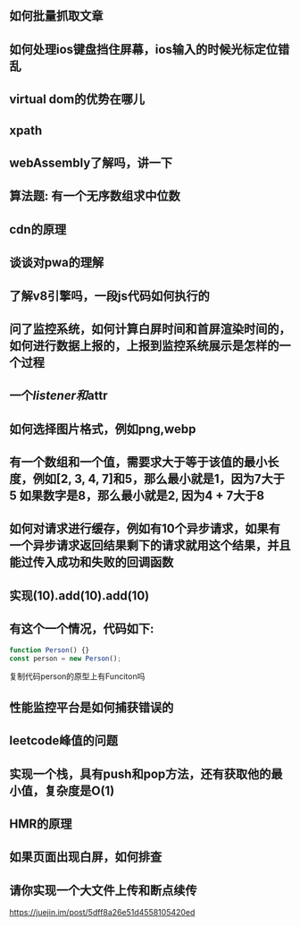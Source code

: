 ## 如何批量抓取文章

## 如何处理ios键盘挡住屏幕，ios输入的时候光标定位错乱

## virtual dom的优势在哪儿

## xpath

## webAssembly了解吗，讲一下

## 算法题: 有一个无序数组求中位数

## cdn的原理

## 谈谈对pwa的理解

## 了解v8引擎吗，一段js代码如何执行的

## 问了监控系统，如何计算白屏时间和首屏渲染时间的，如何进行数据上报的，上报到监控系统展示是怎样的一个过程

## 一个$listener和$attr

## 如何选择图片格式，例如png,webp

## 有一个数组和一个值，需要求大于等于该值的最小长度，例如[2, 3, 4, 7]和5，那么最小就是1，因为7大于5 如果数字是8，那么最小就是2, 因为4 + 7大于8

## 如何对请求进行缓存，例如有10个异步请求，如果有一个异步请求返回结果剩下的请求就用这个结果，并且能过传入成功和失败的回调函数

## 实现(10).add(10).add(10)
## 有这个一个情况，代码如下:
```js
function Person() {}
const person = new Person();
```
复制代码person的原型上有Funciton吗

## 性能监控平台是如何捕获错误的

## leetcode峰值的问题

## 实现一个栈，具有push和pop方法，还有获取他的最小值，复杂度是O(1)
## HMR的原理
## 如果页面出现白屏，如何排查

## 请你实现一个大文件上传和断点续传
https://juejin.im/post/5dff8a26e51d4558105420ed